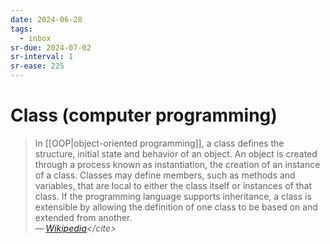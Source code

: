 ```yaml
---
date: 2024-06-28
tags:
  - inbox
sr-due: 2024-07-02
sr-interval: 1
sr-ease: 225
---
```

# Class (computer programming)

> In [[OOP|object-oriented programming]], a class defines the structure, initial
> state and behavior of an object. An object is created through a process known as
> instantiation, the creation of an instance of a class. Classes may define
> members, such as methods and variables, that are local to either the class
> itself or instances of that class. If the programming language supports
> inheritance, a class is extensible by allowing the definition of one class to be
> based on and extended from another.\
> — <cite>[Wikipedia](https://en.wikipedia.org/wiki/Class_(computer_programming))</cite>
